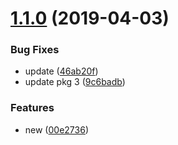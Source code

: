# [1.1.0](https://github.com/amalgupta08/lerna-repo/compare/@amalgupta08/pkg3@1.1.0...@amalgupta08/pkg3@1.1.0) (2019-04-03)


### Bug Fixes

* update ([46ab20f](https://github.com/amalgupta08/lerna-repo/commit/46ab20f))
* update pkg 3 ([9c6badb](https://github.com/amalgupta08/lerna-repo/commit/9c6badb))


### Features

* new ([00e2736](https://github.com/amalgupta08/lerna-repo/commit/00e2736))



